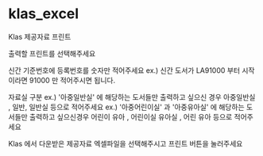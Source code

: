 # klas_excel
Klas 제공자료 프린트

출력할 프린트를 선택해주세요

신간 기준번호에 등록번호를 숫자만 적어주세요
ex.) 신간 도서가 LA91000 부터 시작이라면 91000 만 적어주시면 됩니다.

자료실 구분
ex.) '아중일반실' 에 해당하는 도서들만 출력하고 싶으신 경우
아중일반실 , 일반, 일반실 등으로 적어주세요
ex.) '아중어린이실' 과 '아중유아실' 에 해당하는 도서들만 출력하고 싶으신경우
어린이 유아 , 어린이실 유아실 , 어린 유아 등으로 적어주세요

Klas 에서 다운받은 제공자료 엑셀파일을 선택해주시고 프린트 버튼을 눌러주세요
